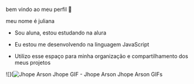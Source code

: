 bem vindo ao meu perfil 💜

meu nome é juliana

- Sou aluna, estou estudando na alura
 
- Eu estou me desenvolvendo na linguagem JavaScript

- Utilizo esse espaço para minha organização e compartilhamento dos meus projetos

 ![](<img src="https://media1.tenor.com/m/ozP8xd9cfhkAAAAC/jhope-arson-jhope.gif" alt="Jhope Arson Jhope GIF - Jhope Arson Jhope Arson GIFs"/>
